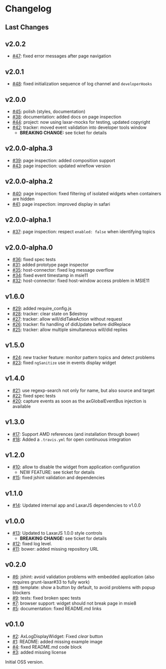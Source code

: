 # Changelog


## Last Changes


## v2.0.2

- [#47](https://github.com/LaxarJS/ax-developer-tools-widget/issues/47): fixed error messages after page navigation


## v2.0.1

- [#48](https://github.com/LaxarJS/ax-developer-tools-widget/issues/48): fixed initialization sequence of log channel and `developerHooks`


## v2.0.0

- [#45](https://github.com/LaxarJS/ax-developer-tools-widget/issues/45): polish (styles, documentation)
- [#38](https://github.com/LaxarJS/ax-developer-tools-widget/issues/38): documentation: added docs on page inspection
- [#44](https://github.com/LaxarJS/ax-developer-tools-widget/issues/44): project: now using laxar-mocks for testing, updated copyright
- [#42](https://github.com/LaxarJS/ax-developer-tools-widget/issues/42): tracker: moved event validation into developer tools window
    + **BREAKING CHANGE:** see ticket for details


## v2.0.0-alpha.3

- [#39](https://github.com/LaxarJS/ax-developer-tools-widget/issues/39): page inspection: added composition support
- [#43](https://github.com/LaxarJS/ax-developer-tools-widget/issues/43): page inspection: updated wireflow version


## v2.0.0-alpha.2

- [#40](https://github.com/LaxarJS/ax-developer-tools-widget/issues/40): page inspection: fixed filtering of isolated widgets when containers are hidden
- [#41](https://github.com/LaxarJS/ax-developer-tools-widget/issues/41): page inspection: improved display in safari


## v2.0.0-alpha.1

- [#37](https://github.com/LaxarJS/ax-developer-tools-widget/issues/37): page inspection: respect `enabled: false` when identifying topics


## v2.0.0-alpha.0

- [#36](https://github.com/LaxarJS/ax-developer-tools-widget/issues/36): fixed spec tests
- [#31](https://github.com/LaxarJS/ax-developer-tools-widget/issues/31): added prototype page inspector
- [#35](https://github.com/LaxarJS/ax-developer-tools-widget/issues/35): host-connector: fixed log message overflow
- [#34](https://github.com/LaxarJS/ax-developer-tools-widget/issues/34): fixed event timestamp in msie11
- [#32](https://github.com/LaxarJS/ax-developer-tools-widget/issues/32): host-connector: fixed host-window access problem in MSIE11


## v1.6.0

- [#29](https://github.com/LaxarJS/ax-developer-tools-widget/issues/29): added require_config.js
- [#28](https://github.com/LaxarJS/ax-developer-tools-widget/issues/28): tracker: clear state on $destroy
- [#27](https://github.com/LaxarJS/ax-developer-tools-widget/issues/27): tracker: allow will/didTakeAction without request
- [#26](https://github.com/LaxarJS/ax-developer-tools-widget/issues/26): tracker: fix handling of didUpdate before didReplace
- [#25](https://github.com/LaxarJS/ax-developer-tools-widget/issues/25): tracker: allow multiple simultaneous will/did replies


## v1.5.0

- [#24](https://github.com/LaxarJS/ax-developer-tools-widget/issues/24): new tracker feature: monitor pattern topics and detect problems
- [#23](https://github.com/LaxarJS/ax-developer-tools-widget/issues/23): fixed `ngSanitize` use in events display widget


## v1.4.0

- [#21](https://github.com/LaxarJS/ax-developer-tools-widget/issues/21): use regexp-search not only for name, but also source and target
- [#22](https://github.com/LaxarJS/ax-developer-tools-widget/issues/22): fixed spec tests
- [#20](https://github.com/LaxarJS/ax-developer-tools-widget/issues/20): capture events as soon as the axGlobalEventBus injection is available


## v1.3.0

- [#17](https://github.com/LaxarJS/ax-developer-tools-widget/issues/17): Support AMD references (and installation through bower)
- [#18](https://github.com/LaxarJS/ax-developer-tools-widget/issues/18): Added a `.travis.yml` for open continuous integration


## v1.2.0

- [#10](https://github.com/LaxarJS/ax-developer-tools-widget/issues/10): allow to disable the widget from application configuration
    + NEW FEATURE: see ticket for details
- [#15](https://github.com/LaxarJS/ax-developer-tools-widget/issues/15): fixed jshint validation and dependencies


## v1.1.0

- [#14](https://github.com/LaxarJS/ax-developer-tools-widget/issues/14): Updated internal app and LaxarJS dependencies to v1.0.0


## v1.0.0

- [#13](https://github.com/LaxarJS/ax-developer-tools-widget/issues/13): Updated to LaxarJS 1.0.0 style controls
    + **BREAKING CHANGE:** see ticket for details
- [#12](https://github.com/LaxarJS/ax-developer-tools-widget/issues/12): fixed log level.
- [#11](https://github.com/LaxarJS/ax-developer-tools-widget/issues/11): bower: added missing repository URL


## v0.2.0

- [#6](https://github.com/LaxarJS/ax-developer-tools-widget/issues/6): jshint: avoid validation problems with embedded application (also requires grunt-laxar#33 to fully work)
- [#8](https://github.com/LaxarJS/ax-developer-tools-widget/issues/8): template: show a button by default, to avoid problems with popup blockers
- [#9](https://github.com/LaxarJS/ax-developer-tools-widget/issues/9): tests: fixed broken spec tests
- [#7](https://github.com/LaxarJS/ax-developer-tools-widget/issues/7): browser support: widget should not break page in msie8
- [#5](https://github.com/LaxarJS/ax-developer-tools-widget/issues/5): documentation: fixed README.md links


## v0.1.0

- [#2](https://github.com/LaxarJS/ax-developer-tools-widget/issues/2): AxLogDisplayWidget: Fixed _clear_ button
- [#1](https://github.com/LaxarJS/ax-developer-tools-widget/issues/1): README: added missing example image
- [#4](https://github.com/LaxarJS/ax-developer-tools-widget/issues/4): fixed README.md code block
- [#3](https://github.com/LaxarJS/ax-developer-tools-widget/issues/3): added missing license

Initial OSS version.
